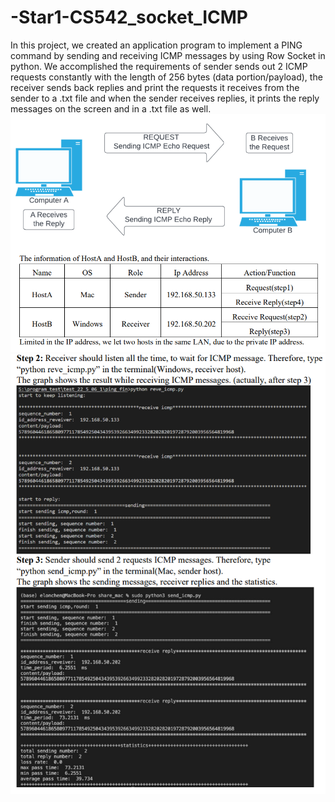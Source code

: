 # -Star1-CS542_socket_ICMP
In this project, we created an application program to implement a PING command by sending and receiving ICMP messages by using Row Socket in python. We accomplished the requirements of sender sends out 2 ICMP requests constantly with the length of 256 bytes (data portion/payload), the receiver sends back replies and print the requests it receives from the sender to a .txt file and when the sender receives replies, it prints the reply messages on the screen and in a .txt file as well.
![image](https://github.com/muhaochen-2021/-Star1-CS542_socket_ICMP/blob/main/overview.PNG)
![image](https://github.com/muhaochen-2021/-Star1-CS542_socket_ICMP/blob/main/example.PNG)


